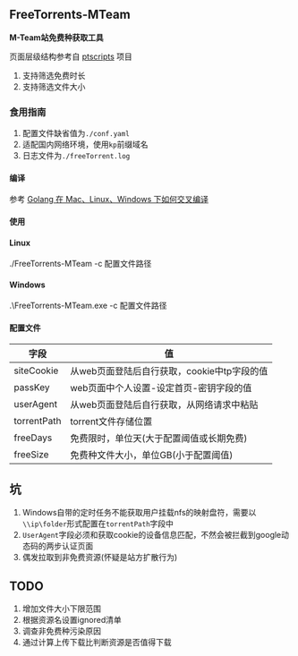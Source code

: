 ## FreeTorrents-MTeam
**M-Team站免费种获取工具**

页面层级结构参考自 [ptscripts](https://github.com/cshenxi/ptscripts) 项目

1. 支持筛选免费时长
2. 支持筛选文件大小

### 食用指南
1. 配置文件缺省值为`./conf.yaml`
2. 适配国内网络环境，使用`kp`前缀域名
3. 日志文件为`./freeTorrent.log`

#### 编译

参考 [Golang 在 Mac、Linux、Windows 下如何交叉编译
](https://blog.csdn.net/panshiqu/article/details/53788067)

#### 使用
#### Linux
./FreeTorrents-MTeam -c 配置文件路径

#### Windows
.\FreeTorrents-MTeam.exe -c 配置文件路径


#### 配置文件
|字段|值|
|---|---|
|siteCookie|从web页面登陆后自行获取，cookie中tp字段的值|
|passKey|web页面中个人设置-设定首页-密钥字段的值|
|userAgent|从web页面登陆后自行获取，从网络请求中粘贴|
|torrentPath|torrent文件存储位置|
|freeDays|免费限时，单位天(大于配置阈值或长期免费)|
|freeSize|免费种文件大小，单位GB(小于配置阈值)|

## 坑

1. Windows自带的定时任务不能获取用户挂载nfs的映射盘符，需要以`\\ip\folder`形式配置在`torrentPath`字段中
2. `UserAgent`字段必须和获取cookie的设备信息匹配，不然会被拦截到google动态码的两步认证页面
3. 偶发拉取到非免费资源(怀疑是站方扩散行为)

## TODO

1. 增加文件大小下限范围
2. 根据资源名设置ignored清单
3. 调查非免费种污染原因
4. 通过计算上传下载比判断资源是否值得下载